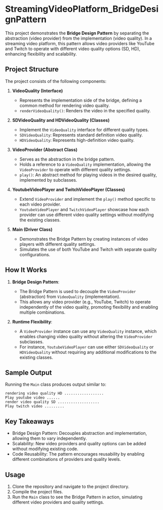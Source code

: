 # StreamingVideoPlatform_BridgeDesignPattern

This project demonstrates the **Bridge Design Pattern** by separating the abstraction (video provider) from the implementation (video quality). In a streaming video platform, this pattern allows video providers like YouTube and Twitch to operate with different video quality options (SD, HD), enhancing flexibility and scalability.

## Project Structure

The project consists of the following components:

1. **VideoQuality (Interface)**
   - Represents the implementation side of the bridge, defining a common method for rendering video quality.
   - `renderVideoQuality()`: Renders the video in the specified quality.

2. **SDVideoQuality and HDVideoQuality (Classes)**
   - Implement the `VideoQuality` interface for different quality types.
   - `SDVideoQuality`: Represents standard definition video quality.
   - `HDVideoQuality`: Represents high-definition video quality.

3. **VideoProvider (Abstract Class)**
   - Serves as the abstraction in the bridge pattern.
   - Holds a reference to a `VideoQuality` implementation, allowing the `VideoProvider` to operate with different quality settings.
   - `play()`: An abstract method for playing videos in the desired quality, implemented by subclasses.

4. **YoutubeVideoPlayer and TwitchVideoPlayer (Classes)**
   - Extend `VideoProvider` and implement the `play()` method specific to each video provider.
   - `YoutubeVideoPlayer` and `TwitchVideoPlayer` showcase how each provider can use different video quality settings without modifying the existing classes.

5. **Main (Driver Class)**
   - Demonstrates the Bridge Pattern by creating instances of video players with different quality settings.
   - Simulates the use of both YouTube and Twitch with separate quality configurations.

## How It Works

1. **Bridge Design Pattern**:
   - The Bridge Pattern is used to decouple the `VideoProvider` (abstraction) from `VideoQuality` (implementation).
   - This allows any video provider (e.g., YouTube, Twitch) to operate independently of the video quality, promoting flexibility and enabling multiple combinations.

2. **Runtime Flexibility**:
   - A `VideoProvider` instance can use any `VideoQuality` instance, which enables changing video quality without altering the `VideoProvider` subclasses.
   - For instance, `YoutubeVideoPlayer` can use either `SDVideoQuality` or `HDVideoQuality` without requiring any additional modifications to the existing classes.

## Sample Output

Running the `Main` class produces output similar to:

```plaintext
rendering video quality HD ..................
Play youtube video ......
render video quality SD ...................
Play twitch video .........
```


## Key Takeaways
- Bridge Design Pattern: Decouples abstraction and implementation, allowing them to vary independently.
- Scalability: New video providers and quality options can be added without modifying existing code.
- Code Reusability: The pattern encourages reusability by enabling different combinations of providers and quality levels.


## Usage
1. Clone the repository and navigate to the project directory.
2. Compile the project files.
3. Run the `Main` class to see the Bridge Pattern in action, simulating different video providers and quality settings.
